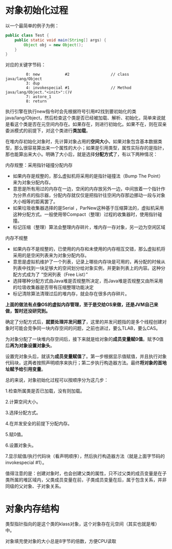 # 对象初始化过程

以一个最简单的例子为例：

```java
public class Test {
    public static void main(String[] args) {
        Object obj = new Object();
    }
}
```

对应的关键字节码：

```
         0: new           #2                  // class java/lang/Object
         3: dup           
         4: invokespecial #1                  // Method java/lang/Object."<init>":()V
         7: astore_1
         8: return
```

执行引擎在执行new指令时会先根据符号引用#2找到要初始化的类java/lang/Object，然后检查这个类是否已经被加载、解析、初始化，简单来说就是看这个类是否在元空间内存在。如果存在，则进行初始化。如果不在，则在双亲委派模式的前提下，对这个类进行**类加载**。

在堆内存初始化对象时，先计算对象占用的**空间大小**，如果对象包含基本数据类型，那么很容易算出来一个属性的大小；如果是引用类型，属性实际存的是指针，那也能算出来大小。明确了大小后，就是选择**分配方式**了，有以下两种情况：

内存规整：采用指针碰撞分配内存

- 如果内存是规整的，那么虚拟机将采用的是指针碰撞法（Bump The Point）来为对象分配内存。
- 意思是所有用过的内存在一边，空闲的内存放另外一边，中间放着一个指针作为分界点的指示器，分配内存就仅仅是把指针往空闲内存那边挪动一段与对象大小相等的距离罢了。
- 如果垃圾收集器选择的是Serial ，ParNew这种基于压缩算法的，虚拟机采用这种分配方式。一般使用带Compact（整理）过程的收集器时，使用指针碰撞。
- 标记压缩（整理）算法会整理内存碎片，堆内存一存对象，另一边为空闲区域

内存不规整

- 如果内存不是规整的，已使用的内存和未使用的内存相互交错，那么虚拟机将采用的是空闲列表来为对象分配内存。
- 意思是虚拟机维护了一个列表，记录上哪些内存块是可用的，再分配的时候从列表中找到一块足够大的空间划分给对象实例，并更新列表上的内容。这种分配方式成为了 “空闲列表（Free List）”
- 选择哪种分配方式由Java堆是否规整所决定，而Java堆是否规整又由所采用的垃圾收集器是否带有压缩整理功能决定
- 标记清除算法清理过后的堆内存，就会存在很多内存碎片。

**上面的做法有点像OS的虚拟内存管理，至于是交给OS来做，还是JVM自己来做，暂时还没研究到。**

确定了分配方式后，**就要处理并发问题了**，这里的并发问题指的是多个线程创建对象时可能会竞争同一块内存空间的问题，之前也讲过，要么TLAB，要么CAS。

为对象分配了一块堆内存空间后，接下来就是给对象的**成员变量赋0值**。赋予0值后**再为对象设置对象头**。

设置完对象头后，就该为**成员变量赋值**了。第一步根据显示值赋值，并且执行对象代码块，这两者按照声明顺序来执行；第二步执行构造器方法。最终**将对象的首地址赋予给引用变量**。

总的来说，对象初始化过程可以按顺序分为这几步：

1.检查所属类是否已加载，没有则加载。

2.计算空间大小。

3.选择分配方式。

4.在并发安全的前提下分配内存。

5.赋0值。

6.设置对象头。

7.显示赋值/执行代码块（看声明顺序），然后执行构造器方法（就是上面字节码的invokespecial #1）。

值得注意的是：创建对象时，也会创建父类的属性，只不过父类的成员变量是在子类所属的堆区域内，父类成员变量在前，子类成员变量在后，属于包含关系，并非同级的父对象、子对象关系。



# 对象内存结构

类型指针指向的是这个类的klass对象，这个对象存在元空间（其实也就是堆）中。

对象填充使对象的大小总是8字节的倍数，方便CPU读取